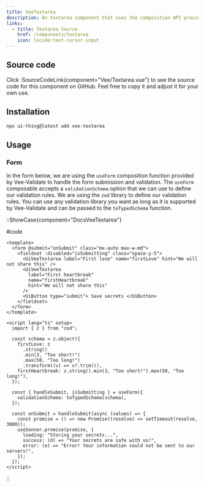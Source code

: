 ```yaml
---
title: VeeTextarea
description: An textarea component that uses the composition API provided by Vee-Validate to perform validation.
links:
  - title: Textarea Source
    href: /components/textarea
    icon: lucide:text-cursor-input
---
```


## Source code

Click :SourceCodeLink{component="Vee/Textarea.vue"} to see the source code for this component on GitHub. Feel free to copy it and adjust it for your own use.

## Installation

```bash
npx ui-thing@latest add vee-textarea
```

## Usage

### Form

In the form below, we are using the `useForm` composition function provided by Vee-Validate to handle the form submission and validation. The `useForm` composable accepts a `validationSchema` option that we can use to define our validation rules. We are using the `zod` library to define our validation rules. You can use any validation library you want as long as it is supported by Vee-Validate and can be passed to the `toTypedSchema` function.

::ShowCase{component="DocsVeeTextarea"}

#code

```vue [DocsVeeTextarea.vue]
<template>
  <form @submit="onSubmit" class="mx-auto max-w-md">
    <fieldset :disabled="isSubmitting" class="space-y-5">
      <UiVeeTextarea label="First love" name="firstLove" hint="We will not share this" />
      <UiVeeTextarea
        label="First heartbreak"
        name="firstHeartbreak"
        hint="We will not share this"
      />
      <UiButton type="submit"> Save secrets </UiButton>
    </fieldset>
  </form>
</template>

<script lang="ts" setup>
  import { z } from "zod";

  const schema = z.object({
    firstLove: z
      .string()
      .min(3, "Too short!")
      .max(50, "Too long!")
      .transform((v) => v?.trim()),
    firstHeartbreak: z.string().min(3, "Too short!").max(50, "Too long!"),
  });

  const { handleSubmit, isSubmitting } = useForm({
    validationSchema: toTypedSchema(schema),
  });

  const onSubmit = handleSubmit(async (values) => {
    const promise = () => new Promise((resolve) => setTimeout(resolve, 3000));
    useSonner.promise(promise, {
      loading: "Storing your secrets...",
      success: (d) => "Your secrets are safe with us!",
      error: (e) => "Error! Your information could not be sent to our servers!",
    });
  });
</script>
```

::
